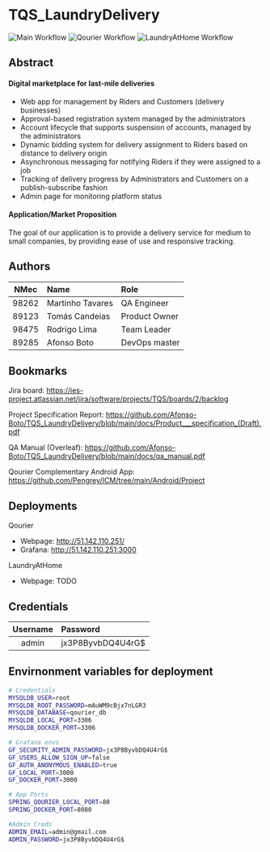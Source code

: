 # TQS_LaundryDelivery

![Main Workflow](https://github.com/Afonso-Boto/TQS_LaundryDelivery/actions/workflows/main-check.yml/badge.svg)
![Qourier Workflow](https://github.com/Afonso-Boto/TQS_LaundryDelivery/actions/workflows/qourier.yml/badge.svg)
![LaundryAtHome Workflow](https://github.com/Afonso-Boto/TQS_LaundryDelivery/actions/workflows/laundryathome.yml/badge.svg)

## Abstract

#### Digital marketplace for last-mile deliveries
* Web app for management by Riders and Customers (delivery businesses)
* Approval-based registration system managed by the administrators
* Account lifecycle that supports suspension of accounts, managed by the administrators
* Dynamic bidding system for delivery assignment to Riders based on distance to delivery origin
* Asynchronous messaging for notifying Riders if they were assigned to a job
* Tracking of delivery progress by Administrators and Customers on a publish-subscribe fashion
* Admin page for monitoring platform status


#### Application/Market Proposition

The goal of our application is to provide a delivery service for medium to small companies, by providing ease of use and responsive tracking.


## Authors
| NMec | Name | Role |
|:-:|:--|:--|
| 98262 | Martinho Tavares | QA Engineer |
| 89123 | Tomás Candeias | Product Owner |
| 98475 | Rodrigo Lima | Team Leader |
| 89285 | Afonso Boto | DevOps master |

## Bookmarks

Jira board: https://ies-project.atlassian.net/jira/software/projects/TQS/boards/2/backlog

Project Specification Report: https://github.com/Afonso-Boto/TQS_LaundryDelivery/blob/main/docs/Product___specification_(Draft).pdf

QA Manual (Overleaf): https://github.com/Afonso-Boto/TQS_LaundryDelivery/blob/main/docs/qa_manual.pdf

Qourier Complementary Android App: https://github.com/Pengrey/ICM/tree/main/Android/Project

## Deployments
Qourier
  - Webpage: http://51.142.110.251/
  - Grafana: http://51.142.110.251:3000

LaundryAtHome
  - Webpage: TODO

## Credentials

| Username | Password |
|:-:|:--|
| admin | jx3P8ByvbDQ4U4rG$ |

## Envirnonment variables for deployment
```bash
# Credentials
MYSQLDB_USER=root
MYSQLDB_ROOT_PASSWORD=mAuWM9cBjx7nLGR3
MYSQLDB_DATABASE=qourier_db
MYSQLDB_LOCAL_PORT=3306
MYSQLDB_DOCKER_PORT=3306

# Grafana envs
GF_SECURITY_ADMIN_PASSWORD=jx3P8ByvbDQ4U4rG$
GF_USERS_ALLOW_SIGN_UP=false
GF_AUTH_ANONYMOUS_ENABLED=true
GF_LOCAL_PORT=3000
GF_DOCKER_PORT=3000

# App Ports
SPRING_QOURIER_LOCAL_PORT=80
SPRING_DOCKER_PORT=8080

#Admin Creds
ADMIN_EMAIL=admin@gmail.com
ADMIN_PASSWORD=jx3P8ByvbDQ4U4rG$
```

